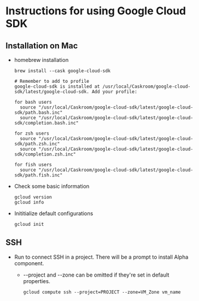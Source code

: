 # Instructions for using Google Cloud SDK
## Installation on Mac
* homebrew installation 
  ~~~
  brew install --cask google-cloud-sdk

  # Remember to add to profile
  google-cloud-sdk is installed at /usr/local/Caskroom/google-cloud-sdk/latest/google-cloud-sdk. Add your profile:

  for bash users
    source "/usr/local/Caskroom/google-cloud-sdk/latest/google-cloud-sdk/path.bash.inc"
    source "/usr/local/Caskroom/google-cloud-sdk/latest/google-cloud-sdk/completion.bash.inc"

  for zsh users
    source "/usr/local/Caskroom/google-cloud-sdk/latest/google-cloud-sdk/path.zsh.inc"
    source "/usr/local/Caskroom/google-cloud-sdk/latest/google-cloud-sdk/completion.zsh.inc"

  for fish users
    source "/usr/local/Caskroom/google-cloud-sdk/latest/google-cloud-sdk/path.fish.inc"
  ~~~

* Check some basic information

      gcloud version
      gcloud info

* Inititialize default configurations

      gcloud init
  
## SSH
* Run to connect SSH in a project. There will be a prompt to install Alpha component.
  * --project and --zone can be omitted if they're set in default properties.

        gcloud compute ssh --project=PROJECT --zone=VM_Zone vm_name
      
      
